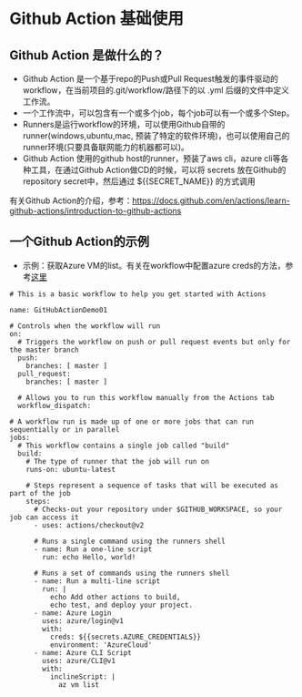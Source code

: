 # Github Action 基础使用

## Github Action 是做什么的？
* Github Action 是一个基于repo的Push或Pull Request触发的事件驱动的workflow，在当前项目的.git/workflow/路径下的以 .yml 后缀的文件中定义工作流。
* 一个工作流中，可以包含有一个或多个job，每个job可以有一个或多个Step。
* Runners是运行workflow的环境，可以使用Github自带的runner(windows,ubuntu,mac, 预装了特定的软件环境)，也可以使用自己的runner环境(只要具备联网能力的机器都可以)。
* Github Action 使用的github host的runner，预装了aws cli，azure cli等各种工具，在通过Github Action做CD的时候，可以将 secrets 放在Github的 repository secret中，然后通过 ${{SECRET_NAME}} 的方式调用

有关Github Action的介绍，参考：https://docs.github.com/en/actions/learn-github-actions/introduction-to-github-actions

## 一个Github Action的示例

* 示例：获取Azure VM的list。有关在workflow中配置azure creds的方法，参考[这里](!https://github.com/Azure/login)

```
# This is a basic workflow to help you get started with Actions

name: GitHubActionDemo01

# Controls when the workflow will run
on:
  # Triggers the workflow on push or pull request events but only for the master branch
  push:
    branches: [ master ]
  pull_request:
    branches: [ master ]

  # Allows you to run this workflow manually from the Actions tab
  workflow_dispatch:

# A workflow run is made up of one or more jobs that can run sequentially or in parallel
jobs:
  # This workflow contains a single job called "build"
  build:
    # The type of runner that the job will run on
    runs-on: ubuntu-latest

    # Steps represent a sequence of tasks that will be executed as part of the job
    steps:
      # Checks-out your repository under $GITHUB_WORKSPACE, so your job can access it
      - uses: actions/checkout@v2

      # Runs a single command using the runners shell
      - name: Run a one-line script
        run: echo Hello, world!

      # Runs a set of commands using the runners shell
      - name: Run a multi-line script
        run: |
          echo Add other actions to build,
          echo test, and deploy your project.
      - name: Azure Login
        uses: azure/login@v1
        with:
          creds: ${{secrets.AZURE_CREDENTIALS}}
          environment: 'AzureCloud'
      - name: Azure CLI Script
        uses: azure/CLI@v1
        with:
          inclineScript: |
            az vm list
```

